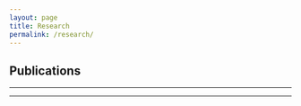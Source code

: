 ```yaml
---
layout: page
title: Research
permalink: /research/
---
```



## Publications

------------------------


------------------------